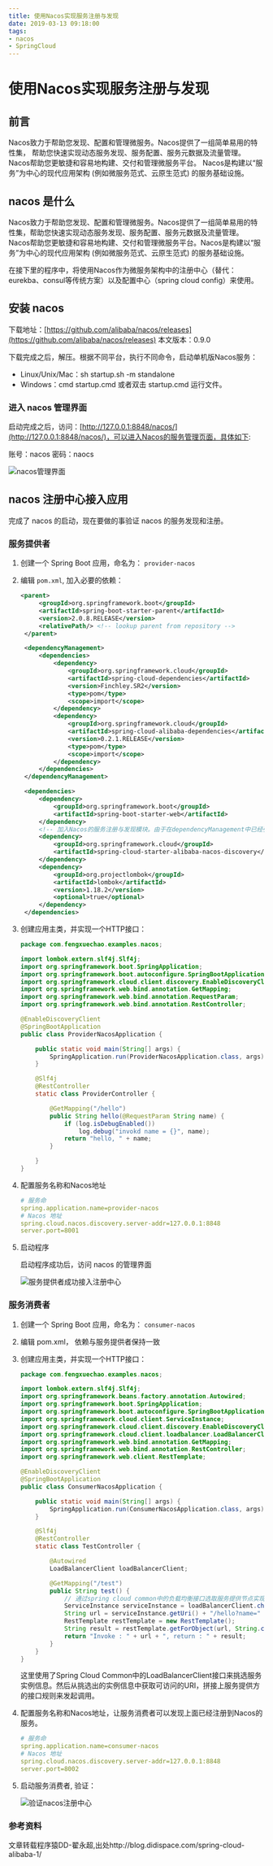 ```yaml
---
title: 使用Nacos实现服务注册与发现
date: 2019-03-13 09:18:00
tags:
- nacos
- SpringCloud
---
```


# 使用Nacos实现服务注册与发现

## 前言

Nacos致力于帮助您发现、配置和管理微服务。Nacos提供了一组简单易用的特性集，
帮助您快速实现动态服务发现、服务配置、服务元数据及流量管理。Nacos帮助您更敏捷和容易地构建、交付和管理微服务平台。
Nacos是构建以“服务”为中心的现代应用架构 (例如微服务范式、云原生范式) 的服务基础设施。

## nacos 是什么

Nacos致力于帮助您发现、配置和管理微服务。Nacos提供了一组简单易用的特性集，帮助您快速实现动态服务发现、服务配置、服务元数据及流量管理。
Nacos帮助您更敏捷和容易地构建、交付和管理微服务平台。Nacos是构建以“服务”为中心的现代应用架构 (例如微服务范式、云原生范式) 的服务基础设施。

在接下里的程序中，将使用Nacos作为微服务架构中的注册中心（替代：eurekba、consul等传统方案）以及配置中心（spring cloud config）来使用。

## 安装 nacos

下载地址：[https://github.com/alibaba/nacos/releases](https://github.com/alibaba/nacos/releases)
本文版本：0.9.0

下载完成之后，解压。根据不同平台，执行不同命令，启动单机版Nacos服务：

- Linux/Unix/Mac：sh startup.sh -m standalone
- Windows：cmd startup.cmd 或者双击 startup.cmd 运行文件。

### 进入 nacos 管理界面

启动完成之后，访问：[http://127.0.0.1:8848/nacos/](http://127.0.0.1:8848/nacos/)，可以进入Nacos的服务管理页面，具体如下:

账号：nacos 密码：naocs

![nacos管理界面](images/nacos管理界面.png)

## nacos 注册中心接入应用

完成了 nacos 的启动，现在要做的事验证 nacos 的服务发现和注册。

### 服务提供者

1. 创建一个 Spring Boot 应用，命名为： `provider-nacos`

2. 编辑 `pom.xml`, 加入必要的依赖：

    ```xml
    <parent>
         <groupId>org.springframework.boot</groupId>
         <artifactId>spring-boot-starter-parent</artifactId>
         <version>2.0.8.RELEASE</version>
         <relativePath/> <!-- lookup parent from repository -->
     </parent>
    
     <dependencyManagement>
         <dependencies>
             <dependency>
                 <groupId>org.springframework.cloud</groupId>
                 <artifactId>spring-cloud-dependencies</artifactId>
                 <version>Finchley.SR2</version>
                 <type>pom</type>
                 <scope>import</scope>
             </dependency>
             <dependency>
                 <groupId>org.springframework.cloud</groupId>
                 <artifactId>spring-cloud-alibaba-dependencies</artifactId>
                 <version>0.2.1.RELEASE</version>
                 <type>pom</type>
                 <scope>import</scope>
             </dependency>
         </dependencies>
     </dependencyManagement>
    
     <dependencies>
         <dependency>
             <groupId>org.springframework.boot</groupId>
             <artifactId>spring-boot-starter-web</artifactId>
         </dependency>
         <!-- 加入Nacos的服务注册与发现模块。由于在dependencyManagement中已经引入了版本，所以这里就不用指定具体版本 -->
         <dependency>
             <groupId>org.springframework.cloud</groupId>
             <artifactId>spring-cloud-starter-alibaba-nacos-discovery</artifactId>
         </dependency>
         <dependency>
             <groupId>org.projectlombok</groupId>
             <artifactId>lombok</artifactId>
             <version>1.18.2</version>
             <optional>true</optional>
         </dependency>
     </dependencies>   
    ```

3. 创建应用主类，并实现一个HTTP接口：

    ```java
    package com.fengxuechao.examples.nacos;
    
    import lombok.extern.slf4j.Slf4j;
    import org.springframework.boot.SpringApplication;
    import org.springframework.boot.autoconfigure.SpringBootApplication;
    import org.springframework.cloud.client.discovery.EnableDiscoveryClient;
    import org.springframework.web.bind.annotation.GetMapping;
    import org.springframework.web.bind.annotation.RequestParam;
    import org.springframework.web.bind.annotation.RestController;
    
    @EnableDiscoveryClient
    @SpringBootApplication
    public class ProviderNacosApplication {
    
        public static void main(String[] args) {
            SpringApplication.run(ProviderNacosApplication.class, args);
        }
    
        @Slf4j
        @RestController
        static class ProviderController {
    
            @GetMapping("/hello")
            public String hello(@RequestParam String name) {
                if (log.isDebugEnabled())
                    log.debug("invokd name = {}", name);
                return "hello, " + name;
            }
    
        }
    }
    ```

4. 配置服务名称和Nacos地址

    ```yaml
    # 服务命
    spring.application.name=provider-nacos
    # Nacos 地址
    spring.cloud.nacos.discovery.server-addr=127.0.0.1:8848
    server.port=8001
    ```

5. 启动程序

    启动程序成功后，访问 nacos 的管理界面
    
    ![服务提供者成功接入注册中心](images/服务提供者成功接入注册中心.png)

### 服务消费者

1. 创建一个 Spring Boot 应用，命名为： `consumer-nacos`

2. 编辑 pom.xml， 依赖与服务提供者保持一致

3. 创建应用主类，并实现一个HTTP接口：

    ```java
    package com.fengxuechao.examples.nacos;
    
    import lombok.extern.slf4j.Slf4j;
    import org.springframework.beans.factory.annotation.Autowired;
    import org.springframework.boot.SpringApplication;
    import org.springframework.boot.autoconfigure.SpringBootApplication;
    import org.springframework.cloud.client.ServiceInstance;
    import org.springframework.cloud.client.discovery.EnableDiscoveryClient;
    import org.springframework.cloud.client.loadbalancer.LoadBalancerClient;
    import org.springframework.web.bind.annotation.GetMapping;
    import org.springframework.web.bind.annotation.RestController;
    import org.springframework.web.client.RestTemplate;
    
    @EnableDiscoveryClient
    @SpringBootApplication
    public class ConsumerNacosApplication {
    
        public static void main(String[] args) {
            SpringApplication.run(ConsumerNacosApplication.class, args);
        }
    
        @Slf4j
        @RestController
        static class TestController {
    
            @Autowired
            LoadBalancerClient loadBalancerClient;
    
            @GetMapping("/test")
            public String test() {
                // 通过spring cloud common中的负载均衡接口选取服务提供节点实现接口调用
                ServiceInstance serviceInstance = loadBalancerClient.choose("provider-nacos");
                String url = serviceInstance.getUri() + "/hello?name=" + "didi";
                RestTemplate restTemplate = new RestTemplate();
                String result = restTemplate.getForObject(url, String.class);
                return "Invoke : " + url + ", return : " + result;
            }
        }
    }
    ```
    
    这里使用了Spring Cloud Common中的LoadBalancerClient接口来挑选服务实例信息。然后从挑选出的实例信息中获取可访问的URI，拼接上服务提供方的接口规则来发起调用。
    
4. 配置服务名称和Nacos地址，让服务消费者可以发现上面已经注册到Nacos的服务。

    ```yaml
    # 服务命
    spring.application.name=consumer-nacos
    # Nacos 地址
    spring.cloud.nacos.discovery.server-addr=127.0.0.1:8848
    server.port=8002
    ```
    
5. 启动服务消费者, 验证：

    ![验证nacos注册中心](images/验证nacos注册中心.png)

### 参考资料

文章转载程序猿DD-翟永超,出处http://blog.didispace.com/spring-cloud-alibaba-1/